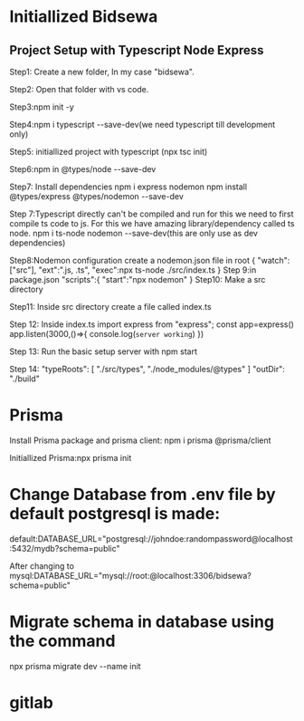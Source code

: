# Initiallized Bidsewa

## Project Setup with Typescript Node Express

Step1: Create a new folder, In my case "bidsewa".

Step2: Open that folder with vs code.

Step3:npm init -y

Step4:npm i typescript --save-dev(we need typescript till development only)

Step5: initiallized project with typescript (npx tsc init)

Step6:npm in @types/node --save-dev

Step7: Install dependencies
npm i express nodemon
npm install @types/express @types/nodemon --save-dev

Step 7:Typescript directly can't be compiled and run for this we need to first compile ts code to js. For this we have amazing library/dependency called ts node.
npm i ts-node nodemon --save-dev(this are only use as dev dependencies)

Step8:Nodemon configuration
create a nodemon.json file in root
{
"watch":["src"],
"ext":".js, .ts",
"exec":npx ts-node ./src/index.ts
}
Step 9:in package.json
"scripts":{
"start":"npx nodemon"
}
Step10: Make a src directory

Step11: Inside src directory create a file called index.ts

Step 12: Inside index.ts
import express from "express";
const app=express()
app.listen(3000,()=>{
console.log(`server working`)
})

Step 13: Run the basic setup server with
npm start

Step 14:
"typeRoots": [
"./src/types",
"./node_modules/@types"
]
"outDir": "./build"


# Prisma
Install Prisma package and prisma client:
 npm i prisma @prisma/client


 Initiallized Prisma:npx prisma init


 # Change Database from .env file by default postgresql is made:
 default:DATABASE_URL="postgresql://johndoe:randompassword@localhost:5432/mydb?schema=public"


 After changing to mysql:DATABASE_URL="mysql://root:@localhost:3306/bidsewa?schema=public"

# Migrate schema in database using the command 
npx prisma migrate dev --name init

# gitlab
